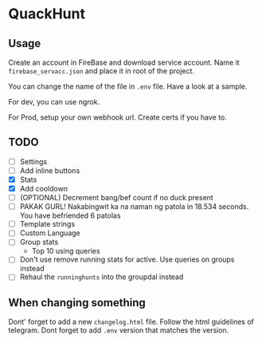 # QuackHunt


## Usage

Create an account in FireBase and download service account. Name it `firebase_servacc.json` and place it in root of the project.

You can change the name of the file in `.env` file. Have a look at a sample.

For dev, you can use ngrok.

For Prod, setup your own webhook url. Create certs if you have to.

## TODO

- [ ] Settings
- [ ] Add inline buttons
- [x] Stats
- [x] Add cooldown
- [ ] (OPTIONAL) Decrement bang/bef count if no duck present
- [ ] PAKAK GURL! Nakabingwit ka na naman ng patola in 18.534 seconds. You have befriended 6 patolas
- [ ] Template strings
- [ ] Custom Language
- [ ] Group stats
    - Top 10 using queries
- [ ] Don't use remove running stats for active. Use queries on groups instead
- [ ] Rehaul the `runninghunts` into the groupdal instead

## When changing something

Dont' forget to add a new `changelog.html` file. Follow the html guidelines of telegram.
Dont forget to add `.env` version that matches the version.